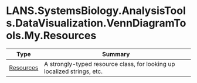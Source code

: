 ﻿
# LANS.SystemsBiology.AnalysisTools.DataVisualization.VennDiagramTools.My.Resources

|Type|Summary|
|----|-------|
|[Resources](./Resources.md)|A strongly-typed resource class, for looking up localized strings, etc.|

